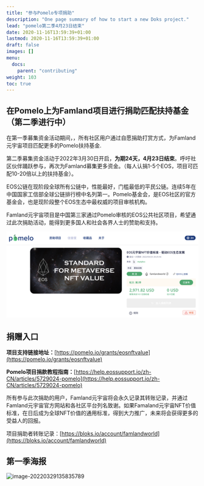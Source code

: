 ```yaml
---
title: "参与Pomelo专项捐助"
description: "One page summary of how to start a new Doks project."
lead: "pomelo第二季4月23日结束"
date: 2020-11-16T13:59:39+01:00
lastmod: 2020-11-16T13:59:39+01:00
draft: false
images: []
menu:
  docs:
    parent: "contributing"
weight: 103
toc: true
---
```


## 在Pomelo上为Famland项目进行捐助匹配扶持基金（第二季进行中）

在第一季募集资金活动期间，，所有社区用户通过自愿捐助打赏方式，为Famland元宇宙项目匹配更多的Pomelo扶持基金.

第二季募集资金活动于2022年3月30日开启，**为期24天，4月23日结束**。呼吁社区伙伴踊跃参与，再次为Famland募集更多资金。（每人认捐1-5个EOS，项目可匹配10-20倍以上的扶持基金）。

 EOS公链在现阶段全球所有公链中，性能最好，门槛最低的平民公链。连续5年在中国国家工信部全球公链排行榜中名列第一。Pomelo基金会，是EOS社区的官方基金会，也是现阶段整个EOS生态中最权威的项目审核机构。

Famland元宇宙项目是中国第三家通过Pomelo审核的EOS公共社区项目，希望通过此次捐助活动，能得到更多国人和社会各界人士的赞助和支持。

![image-20220329135417391](2.png)



## 捐赠入口

**项目支持链接地址：**[https://pomelo.io/grants/eosnftvalue](https://pomelo.io/grants/eosnftvalue)

**Pomelo项目捐款教程指南：**[https://help.eossupport.io/zh-CN/articles/5729024-pomelo](https://help.eossupport.io/zh-CN/articles/5729024-pomelo)

所有参与此次捐助的用户，Famland元宇宙将会永久记录其转账记录，并通过Famland元宇宙官方网站和各社区平台列名致谢。如果Famaland元宇宙NFT价值标准，在日后成为全球NFT价值的通用标准，得到大力推广，未来将会获得更多的受益人的回报。



项目捐助者转账记录：[https://bloks.io/account/famlandworld](https://bloks.io/account/famlandworld)

## 第一季海报

![image-20220329135835789](1.png)





